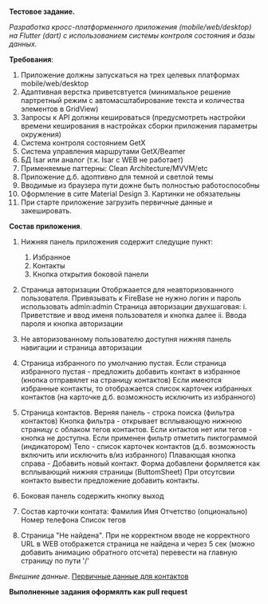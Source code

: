 **Тестовое задание.**

_Разработка кросс-платформенного приложения (mobile/web/desktop) на Flutter (dart) с использованием системы контроля состояния и базы данных._

**Требования**:

1. Приложение должны запускаться на трех целевых платформах mobile/web/desktop
2. Адаптивная верстка приветсвтуется (минимальное решение партретный режим с автомасштабирование текста и количества элементов в GridView)
3. Запросы к API должны кешироваться (предусмотреть настройки времени кеширования в настройках сборки приложения параметры окружения)
4. Система контроля состоянием GetX
5. Система управления маршрутами GetX/Beamer
6. БД Isar или аналог (т.к. Isar с WEB не работает)
7. Применяемые паттерны: Clean Architecture/MVVM/etc
8. Приложение д.б. адоптивно для темной и светлой темы
9. Вводимые из браузера пути дожне быть полностью работоспособны
10. Оформление в сите Material Design 3. Картинки не обязательны
11. При старте приложение загрузить первичные данные и закешировать.

**Состав приложения**.

1) Нижняя панель приложения содержит следущие пункт:
    1. Избранное
    2. Контакты
    3. Кнопка открытия боковой панели

2) Страница авторизации
    Отобржаается для неавторизованного пользователя. Привязывать к FireBase не нужно логин и пароль использовать admin:admin
    Страница авторизации двухшаговая:
        i. Приветствие и ввод именя пользователя и кнопка далее
        ii. Ввода пароля и кнопка авторизации

3) Не авторизованному пользователю доступня нижняя панель навигации и страница авторизации

4) Страница избранного по умолчанию пустая.
    Если страница избранного пустая - предложить добавить контакт в избранное (кнопка отправялет на страницу контактов)
    Если имеются избранные контакты, то отображается список карточек избранных контактов (на карточке д.б. возможность исключить из избранного)

5) Страница контактов.
    Верняя панель - строка поиска (фильтра контактов)
    Кнопка фильтра - открывает всплывающую нижнюю страницу с облаком тегов контактов. Если кнтактов нет или тегов - кнопка не доступна. Если применен фильтр отметить пиктограммой (индикатором)
    Тело - список карточек контактов (д.б. возможность включить или исключить в/из избранного)
    Плавающая кнопка справа - Добавить новый контакт. Форма добавлени формляется как всплывающий нижняя страницы (ButtomSheet)
    При отсутсвии контакто вывести предложение добавить контакты.

6) Боковая панель содержить кнопку выход

7) Состав карточки контата:
    Фамилия
    Имя
    Отчетство (опционально)
    Номер телефона
    Список тегов

8) Страница "Не найдена".
    При не корректном вводе не корректного URL в WEB отображется страница не найдена и через 5 сек (можно добавить анимацию обратного отсчета) перевести на главную страницу по пути '/'

_Внешние данные_.
[Первичные данные для контактов](https://github.com/sizovsv/test-assignment/blob/main/json/contacts/json)

**Выполненные задания оформялть как pull request**
